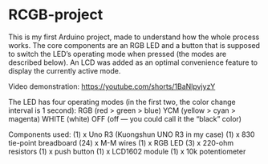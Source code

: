 # RCGB-project
This is my first Arduino project, made to understand how the whole process works. The core components are an RGB LED and a button that is supposed to switch the LED’s operating mode when pressed (the modes are described below). An LCD was added as an optimal convenience feature to display the currently active mode.

Video demonstration: https://youtube.com/shorts/1BaNlpvjyzY

The LED has four operating modes (in the first two, the color change interval is 1 second):
RGB (red > green > blue)
YCM (yellow > cyan > magenta)
WHITE (white)
OFF (off — you could call it the “black” color)

Components used:
(1) x Uno R3 (Kuongshun UNO R3 in my case)
(1) x 830 tie-point breadboard
(24) x M-M wires
(1) x RGB LED
(3) x 220-ohm resistors
(1) x push button
(1) x LCD1602 module
(1) x 10k potentiometer
